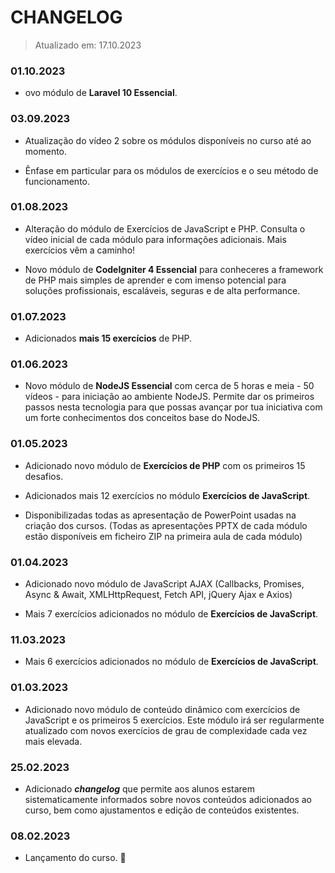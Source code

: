 # CHANGELOG
> Atualizado em: 17.10.2023

### 01.10.2023

- ovo módulo de **Laravel 10 Essencial**.

### 03.09.2023

- Atualização do vídeo 2 sobre os módulos disponíveis no curso até ao momento.

- Ênfase em particular para os módulos de exercícios e o seu método de funcionamento.

### 01.08.2023

- Alteração do módulo de Exercícios de JavaScript e PHP. Consulta o vídeo inicial de cada módulo para informações adicionais. Mais exercícios vêm a caminho!

- Novo módulo de **CodeIgniter 4 Essencial** para conheceres a framework de PHP mais simples de aprender e com imenso potencial para soluções profissionais, escaláveis, seguras e de alta performance.

### 01.07.2023

- Adicionados **mais 15 exercícios** de PHP.

### 01.06.2023

- Novo módulo de **NodeJS Essencial** com cerca de 5 horas e meia - 50 vídeos - para iniciação ao ambiente NodeJS. Permite dar os primeiros passos nesta tecnologia para que possas avançar por tua iniciativa com um forte conhecimentos dos conceitos base do NodeJS.

### 01.05.2023

- Adicionado novo módulo de **Exercícios de PHP** com os primeiros 15 desafios.

- Adicionados mais 12 exercícios no módulo **Exercícios de JavaScript**.

-  Disponibilizadas todas as apresentação de PowerPoint usadas na criação dos cursos. (Todas as apresentações PPTX de cada módulo estão disponíveis em ficheiro ZIP na primeira aula de cada módulo)

### 01.04.2023

- Adicionado novo módulo de JavaScript AJAX (Callbacks, Promises, Async & Await, XMLHttpRequest, Fetch API, jQuery Ajax e Axios)

- Mais 7 exercícios adicionados no módulo de **Exercícios de JavaScript**.

### 11.03.2023
- Mais 6 exercícios adicionados no módulo de **Exercícios de JavaScript**.

### 01.03.2023

- Adicionado novo módulo de conteúdo dinâmico com exercícios de JavaScript e os primeiros 5 exercícios. Este módulo irá ser regularmente atualizado com novos exercícios de grau de complexidade cada vez mais elevada.

### 25.02.2023

- Adicionado ***changelog*** que permite aos alunos estarem sistematicamente informados sobre novos conteúdos adicionados ao curso, bem como ajustamentos e edição de conteúdos existentes.

### 08.02.2023

- Lançamento do curso. :tada: